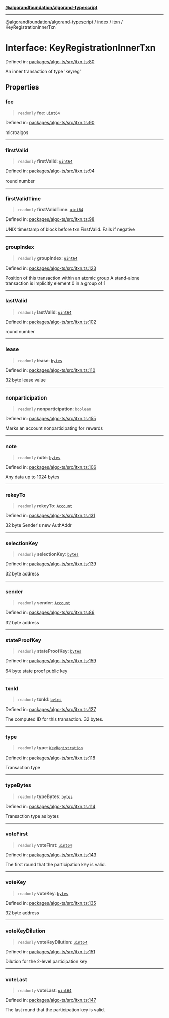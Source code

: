 [**@algorandfoundation/algorand-typescript**](../../../../README.md)

***

[@algorandfoundation/algorand-typescript](../../../../README.md) / [index](../../../README.md) / [itxn](../README.md) / KeyRegistrationInnerTxn

# Interface: KeyRegistrationInnerTxn

Defined in: [packages/algo-ts/src/itxn.ts:80](https://github.com/algorandfoundation/puya-ts/blob/main/packages/algo-ts/src/itxn.ts#L80)

An inner transaction of type 'keyreg'

## Properties

### fee

> `readonly` **fee**: [`uint64`](../../../type-aliases/uint64.md)

Defined in: [packages/algo-ts/src/itxn.ts:90](https://github.com/algorandfoundation/puya-ts/blob/main/packages/algo-ts/src/itxn.ts#L90)

microalgos

***

### firstValid

> `readonly` **firstValid**: [`uint64`](../../../type-aliases/uint64.md)

Defined in: [packages/algo-ts/src/itxn.ts:94](https://github.com/algorandfoundation/puya-ts/blob/main/packages/algo-ts/src/itxn.ts#L94)

round number

***

### firstValidTime

> `readonly` **firstValidTime**: [`uint64`](../../../type-aliases/uint64.md)

Defined in: [packages/algo-ts/src/itxn.ts:98](https://github.com/algorandfoundation/puya-ts/blob/main/packages/algo-ts/src/itxn.ts#L98)

UNIX timestamp of block before txn.FirstValid. Fails if negative

***

### groupIndex

> `readonly` **groupIndex**: [`uint64`](../../../type-aliases/uint64.md)

Defined in: [packages/algo-ts/src/itxn.ts:123](https://github.com/algorandfoundation/puya-ts/blob/main/packages/algo-ts/src/itxn.ts#L123)

Position of this transaction within an atomic group
A stand-alone transaction is implicitly element 0 in a group of 1

***

### lastValid

> `readonly` **lastValid**: [`uint64`](../../../type-aliases/uint64.md)

Defined in: [packages/algo-ts/src/itxn.ts:102](https://github.com/algorandfoundation/puya-ts/blob/main/packages/algo-ts/src/itxn.ts#L102)

round number

***

### lease

> `readonly` **lease**: [`bytes`](../../../type-aliases/bytes.md)

Defined in: [packages/algo-ts/src/itxn.ts:110](https://github.com/algorandfoundation/puya-ts/blob/main/packages/algo-ts/src/itxn.ts#L110)

32 byte lease value

***

### nonparticipation

> `readonly` **nonparticipation**: `boolean`

Defined in: [packages/algo-ts/src/itxn.ts:155](https://github.com/algorandfoundation/puya-ts/blob/main/packages/algo-ts/src/itxn.ts#L155)

Marks an account nonparticipating for rewards

***

### note

> `readonly` **note**: [`bytes`](../../../type-aliases/bytes.md)

Defined in: [packages/algo-ts/src/itxn.ts:106](https://github.com/algorandfoundation/puya-ts/blob/main/packages/algo-ts/src/itxn.ts#L106)

Any data up to 1024 bytes

***

### rekeyTo

> `readonly` **rekeyTo**: [`Account`](../../../type-aliases/Account.md)

Defined in: [packages/algo-ts/src/itxn.ts:131](https://github.com/algorandfoundation/puya-ts/blob/main/packages/algo-ts/src/itxn.ts#L131)

32 byte Sender's new AuthAddr

***

### selectionKey

> `readonly` **selectionKey**: [`bytes`](../../../type-aliases/bytes.md)

Defined in: [packages/algo-ts/src/itxn.ts:139](https://github.com/algorandfoundation/puya-ts/blob/main/packages/algo-ts/src/itxn.ts#L139)

32 byte address

***

### sender

> `readonly` **sender**: [`Account`](../../../type-aliases/Account.md)

Defined in: [packages/algo-ts/src/itxn.ts:86](https://github.com/algorandfoundation/puya-ts/blob/main/packages/algo-ts/src/itxn.ts#L86)

32 byte address

***

### stateProofKey

> `readonly` **stateProofKey**: [`bytes`](../../../type-aliases/bytes.md)

Defined in: [packages/algo-ts/src/itxn.ts:159](https://github.com/algorandfoundation/puya-ts/blob/main/packages/algo-ts/src/itxn.ts#L159)

64 byte state proof public key

***

### txnId

> `readonly` **txnId**: [`bytes`](../../../type-aliases/bytes.md)

Defined in: [packages/algo-ts/src/itxn.ts:127](https://github.com/algorandfoundation/puya-ts/blob/main/packages/algo-ts/src/itxn.ts#L127)

The computed ID for this transaction. 32 bytes.

***

### type

> `readonly` **type**: [`KeyRegistration`](../../../enumerations/TransactionType.md#keyregistration)

Defined in: [packages/algo-ts/src/itxn.ts:118](https://github.com/algorandfoundation/puya-ts/blob/main/packages/algo-ts/src/itxn.ts#L118)

Transaction type

***

### typeBytes

> `readonly` **typeBytes**: [`bytes`](../../../type-aliases/bytes.md)

Defined in: [packages/algo-ts/src/itxn.ts:114](https://github.com/algorandfoundation/puya-ts/blob/main/packages/algo-ts/src/itxn.ts#L114)

Transaction type as bytes

***

### voteFirst

> `readonly` **voteFirst**: [`uint64`](../../../type-aliases/uint64.md)

Defined in: [packages/algo-ts/src/itxn.ts:143](https://github.com/algorandfoundation/puya-ts/blob/main/packages/algo-ts/src/itxn.ts#L143)

The first round that the participation key is valid.

***

### voteKey

> `readonly` **voteKey**: [`bytes`](../../../type-aliases/bytes.md)

Defined in: [packages/algo-ts/src/itxn.ts:135](https://github.com/algorandfoundation/puya-ts/blob/main/packages/algo-ts/src/itxn.ts#L135)

32 byte address

***

### voteKeyDilution

> `readonly` **voteKeyDilution**: [`uint64`](../../../type-aliases/uint64.md)

Defined in: [packages/algo-ts/src/itxn.ts:151](https://github.com/algorandfoundation/puya-ts/blob/main/packages/algo-ts/src/itxn.ts#L151)

Dilution for the 2-level participation key

***

### voteLast

> `readonly` **voteLast**: [`uint64`](../../../type-aliases/uint64.md)

Defined in: [packages/algo-ts/src/itxn.ts:147](https://github.com/algorandfoundation/puya-ts/blob/main/packages/algo-ts/src/itxn.ts#L147)

The last round that the participation key is valid.
